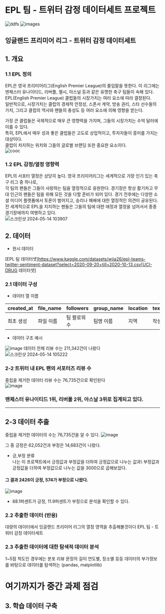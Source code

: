 # EPL 팀 - 트위터 감정 데이터세트 프로젝트
![ddfs](https://github.com/Hwangchaejin/h2024fastAPI/assets/79899665/4734a631-49ab-4147-a7cc-d1baa0261d8b)
![images](https://github.com/Hwangchaejin/h2024fastAPI/assets/79899665/6d105cfa-022b-4610-89a2-74377b005f46)
## 잉글랜드 프리미어 리그 - 트위터 감정 데이터세트

## 1. 개요
### 1.1 EPL 정의
EPL은 영국 프리미어리그(English Premier League)의 줄임말을 뜻한다.
이 리그에는 맨체스터 유나이티드, 리버풀, 첼시, 아스널 등과 같은 유명한 축구 팀들이 속해 있다.\
EPL(English Premier League) 클럽들의 시장가치는 여러 요소에 따라 결정된다.\
일반적으로, 시장가치는 클럽의 경제적 안정성, 스폰서 계약, 방송 권리, 스타 선수들의 가치, 그리고 클럽의 역사와 팬들의 충성도 등 여러 요소에 의해 영향을 받는다.

가장 큰 클럽들은 국제적으로 매우 큰 영향력을 가지며, 그들의 시장가치는 수억 달러에 이를 수 있다.\
특히, EPL에서 매우 성과 좋은 클럽들은 고도로 상업적이고, 투자자들이 흥미를 가지는 대상이다.\
클럽이 차지하는 위치와 그들의 글로벌 브랜딩 또한 중요한 요소이다.\
![cooc](https://github.com/Hwangchaejin/h2024fastAPI/assets/79899665/17e22207-d305-4736-98f5-f46f00b233e4)
### 1.2 EPL 감정/열정 영향력
EPL의 서포터 열정은 상당히 높다. 영국 프리미어리그는 세계적으로 가장 인기 있는 축구 리그 중 하나로,\
각 팀의 팬들은 그들이 사랑하는 팀을 열정적으로 응원한다. 
경기장은 항상 활기차고 무대 인근의 팬들은 팀을 위해 모든 것을 다할 준비가 되어 있다. 
경기 전후에는 다양한 소셜 미디어 플랫폼에서 토론이 벌어지고, 승리나 패배에 대한 열정적인 의견이 공유된다.
전 세계적으로 EPL을 지지하는 팬들은 그들의 팀에 대한 애정과 열정을 넘어서서 종종 경기장에까지 여행하고 있다.\
![스크린샷 2024-05-14 103907](https://github.com/Hwangchaejin/h2024fastAPI/assets/79899665/678f2ec3-dcbb-4c36-a5d2-de11d63c55b1)
## 2. 데이터
+ 원시 데이터
  
[EPL 팀 데이터셋]https://www.kaggle.com/datasets/wjia26/epl-teams-twitter-sentiment-dataset?select=2020-09-20+till+2020-10-13.csv[UCI-DRUG 데이터셋]


### 2.1 데이터 구성
+ 데이터 열 이름
  
|created_at|file_name|followers|group_name|location|text|username|
|----------|---------|---------|----------|--------|----|--------|
|최초 생성 |파일 이름|팀 팔로워 수|팀명 이름|지역|작성|선수 이름|
+ 데이터 구조 예시

![image](https://github.com/Hwangchaejin/h2024fastAPI/assets/79899665/42b8cbe9-73b2-4b9a-98a1-f15dae5d2938)
데이터 전체 리뷰 수는 211,342건이 나왔다
![스크린샷 2024-05-14 105222](https://github.com/Hwangchaejin/h2024fastAPI/assets/79899665/ad851b84-e69a-4d81-92ea-62f4744d872f)


### 2-2 트위터 내 EPL 팬의 서포터즈 리뷰 수
중립을 제거한 데이터 리뷰 수는 76,735건으로 확인된다\
![image](https://github.com/Hwangchaejin/h2024fastAPI/assets/79899665/998f3cc7-360d-4e31-a01e-ceb6634ca0f4)

### 맨체스터 유나이티드 1위, 리버풀 2위, 아스날 3위로 집계되고 있다.
<hr>

## 2-3 데이터 추출
중립을 제거한 데이터의 수는 76,735건을 알 수 있다.
![image](https://github.com/Hwangchaejin/h2024fastAPI/assets/79899665/4224e619-30e9-4806-ae04-31b33f88e499)

그 중 긍정은 62,052건과 부정은 14,683건이 나왔다.
+ 긍,부정 분류\
나는 이 프로젝트에서 긍정값과 부정값을 더하여 긍정값으로 나누는 값과\ 
부정값과 긍정값을 더하여 부정값으로 나누는 값을 3000으로 곱해보았다.
#### 그 결과 2426이 긍정, 574가 부정으로 나왔다.
![image](https://github.com/Hwangchaejin/h2024fastAPI/assets/79899665/a853d9f5-e452-4890-ad68-c4fb68024f23)

+ 88.1퍼센트가 긍정, 11.9퍼센트가 부정으로 분석을 확인할 수 있다.



### 2.2 추출한 데이터 (반응)
대량의 데이터에서 잉글랜드 프리미어 리그의 열정 영역을 추출해볼것이다
EPL 팀 - 트위터 감정 데이터세트

### 2.3 추출한 데이터에 대한 탐색적 데이터 분석
1~5점 척도인 경우에는 분포
리뷰 문장의 길이
연도별, 장소별 등등 데이터의 부가정보를 바탕으로 데이터를 탐색하는 (pandas, matplotlib)
# 여기까지가 중간 과제 점검


## 3. 학습 데이터 구축
